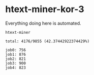 # htext-miner-kor-3

Everything doing here is automated.

```
htext-miner

total: 4176/9855 (42.37442922374429%)

job0: 756
job1: 876
job2: 821
job3: 900
job4: 823
```